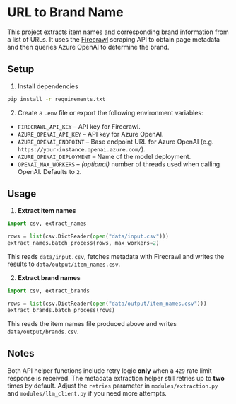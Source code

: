 # URL to Brand Name

This project extracts item names and corresponding brand information from a list of URLs.
It uses the [Firecrawl](https://firecrawl.dev/) scraping API to obtain page metadata and
then queries Azure OpenAI to determine the brand.

## Setup

1. Install dependencies

```bash
pip install -r requirements.txt
```

2. Create a `.env` file or export the following environment variables:

- `FIRECRAWL_API_KEY` – API key for Firecrawl.
- `AZURE_OPENAI_API_KEY` – API key for Azure OpenAI.
- `AZURE_OPENAI_ENDPOINT` – Base endpoint URL for Azure OpenAI (e.g. `https://your-instance.openai.azure.com/`).
- `AZURE_OPENAI_DEPLOYMENT` – Name of the model deployment.
- `OPENAI_MAX_WORKERS` – *(optional)* number of threads used when calling OpenAI. Defaults to `2`.

## Usage

1. **Extract item names**

```python
import csv, extract_names

rows = list(csv.DictReader(open("data/input.csv")))
extract_names.batch_process(rows, max_workers=2)
```

This reads `data/input.csv`, fetches metadata with Firecrawl and writes the results to `data/output/item_names.csv`.

2. **Extract brand names**

```python
import csv, extract_brands

rows = list(csv.DictReader(open("data/output/item_names.csv")))
extract_brands.batch_process(rows)
```

This reads the item names file produced above and writes `data/output/brands.csv`.

## Notes

Both API helper functions include retry logic **only** when a `429` rate limit
response is received. The metadata extraction helper still retries up to **two**
times by default. Adjust the `retries` parameter in `modules/extraction.py` and
`modules/llm_client.py` if you need more attempts.
